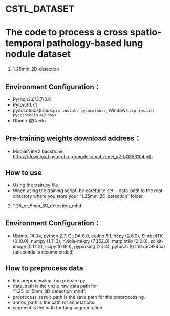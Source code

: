 # CSTL_DATASET

# The code to process a cross spatio-temporal pathology-based lung nodule dataset

1. 1.25mm_2D_detection：
## Environment Configuration：
* Python3.6/3.7/3.8
* Pytorch1.7.1
* pycocotools(Linux:`pip install pycocotools`; Windows:`pip install pycocotools-windows`
* Ubuntu或Cento

## Pre-training weights download address：
* MobileNetV2 backbone: https://download.pytorch.org/models/mobilenet_v2-b0353104.pth

## How to use
* Using the train.py file
* When using the training script, be careful to set --data-path to the root directory where you store your “1.25mm_2D_detection” folder.


2.  1.25_or_5mm_3D_detection_mhd
## Environment Configuration：
*  Ubuntu 14.04, python 2.7, CUDA 8.0, cudnn 5.1, h5py (2.6.0), SimpleITK (0.10.0), numpy (1.11.3), nvidia-ml-py (7.352.0), matplotlib (2.0.0), scikit-image (0.12.3), scipy (0.18.1), pyparsing (2.1.4), pytorch (0.1.10+ac9245a) (anaconda is recommended)



## How to preprocess data
* For preprocessing, run prepare.py.
* data_path is the unzip raw data path for “1.25_or_5mm_3D_detection_mhd”.
* preprocess_result_path is the save path for the preprocessing.
* annos_path is the path for annotations.
* segment is the path for lung segmentation


